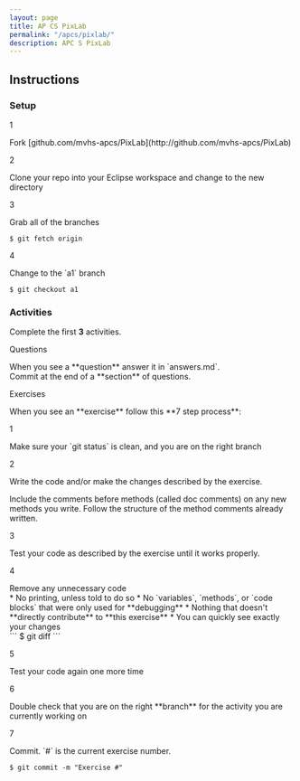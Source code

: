 ```yaml
---
layout: page
title: AP CS PixLab
permalink: "/apcs/pixlab/"
description: APC S PixLab
---
```


## Instructions

### Setup

<div class="section listed" markdown="1">

  <p class="section-title">1</p>
  <div class="section" markdown="1">
  Fork [github.com/mvhs-apcs/PixLab](http://github.com/mvhs-apcs/PixLab)
  </div>

  <p class="section-title">2</p>
  <div class="section" markdown="1">
  Clone your repo into your Eclipse workspace and change to the new directory
  </div>

  <p class="section-title">3</p>
  <div class="section" markdown="1">
  Grab all of the branches<br>
  
  ```
  $ git fetch origin
  ```
  </div>

  <p class="section-title">4</p>
  <div class="section" markdown="1">
  Change to the `a1` branch<br>

  ```
  $ git checkout a1
  ```
  </div>

</div>

### Activities

<div class="section" markdown="1">

Complete the first **3** activities.

<p class="section-title">Questions</p>
<div class="section" markdown="1">
When you see a **question** answer it in `answers.md`.<br>Commit at the end of a **section** of questions.
</div>

<p class="section-title">Exercises</p>
<div class="section" markdown="1">
When you see an **exercise** follow this **7 step process**:

<div class="section listed" markdown="1">

<p class="section-title">1</p>
<div class="section" markdown="1">
Make sure your `git status` is clean, and you are on the right branch
</div>

<p class="section-title">2</p>
<div class="section" markdown="1">
Write the code and/or make the changes described by the exercise.

Include the comments before methods (called doc comments) on any new methods you write. Follow the structure of the method comments already written.
</div>

<p class="section-title">3</p>
<div class="section" markdown="1">
Test your code as described by the exercise until it works properly.
</div>

<p class="section-title">4</p>
<div class="section" markdown="1">
Remove any unnecessary code

<div class="section" markdown="1">
* No printing, unless told to do so
* No `variables`, `methods`, or `code blocks` that were only used for **debugging**
* Nothing that doesn't **directly contribute** to **this exercise**
* You can quickly see exactly your changes<br>
```
$ git diff
```
</div>
</div>

<p class="section-title">5</p>
<div class="section" markdown="1">
Test your code again one more time
</div>

<p class="section-title">6</p>
<div class="section" markdown="1">
Double check that you are on the right **branch** for the activity you are currently working on
</div>

<p class="section-title">7</p>
<div class="section" markdown="1">
Commit. `#` is the current exercise number.

```
$ git commit -m "Exercise #"
```

</div>

</div>

</div>

</div>